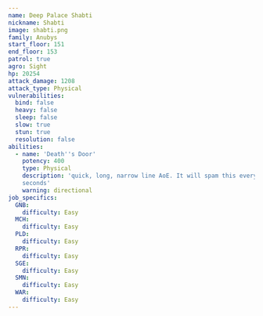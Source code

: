```yaml
---
name: Deep Palace Shabti
nickname: Shabti
image: shabti.png
family: Anubys
start_floor: 151
end_floor: 153
patrol: true
agro: Sight
hp: 20254
attack_damage: 1208
attack_type: Physical
vulnerabilities:
  bind: false
  heavy: false
  sleep: false
  slow: true
  stun: true
  resolution: false
abilities:
  - name: 'Death''s Door'
    potency: 400
    type: Physical
    description: 'quick, long, narrow line AoE. It will spam this every few
    seconds'
    warning: directional
job_specifics:
  GNB:
    difficulty: Easy
  MCH:
    difficulty: Easy
  PLD:
    difficulty: Easy
  RPR:
    difficulty: Easy
  SGE:
    difficulty: Easy
  SMN:
    difficulty: Easy
  WAR:
    difficulty: Easy
---
```

